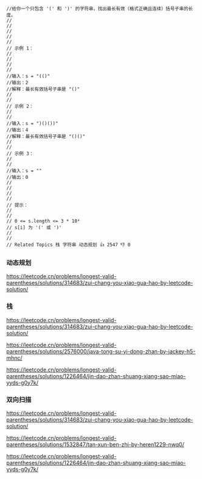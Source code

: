 ```
//给你一个只包含 '(' 和 ')' 的字符串，找出最长有效（格式正确且连续）括号子串的长度。 
//
// 
//
// 
// 
// 示例 1： 
// 
// 
//
// 
//输入：s = "(()"
//输出：2
//解释：最长有效括号子串是 "()"
// 
//
// 示例 2： 
//
// 
//输入：s = ")()())"
//输出：4
//解释：最长有效括号子串是 "()()"
// 
//
// 示例 3： 
//
// 
//输入：s = ""
//输出：0
// 
//
// 
//
// 提示： 
//
// 
// 0 <= s.length <= 3 * 10⁴ 
// s[i] 为 '(' 或 ')' 
// 
//
// Related Topics 栈 字符串 动态规划 👍 2547 👎 0
```



### 动态规划

https://leetcode.cn/problems/longest-valid-parentheses/solutions/314683/zui-chang-you-xiao-gua-hao-by-leetcode-solution/



### 栈

https://leetcode.cn/problems/longest-valid-parentheses/solutions/314683/zui-chang-you-xiao-gua-hao-by-leetcode-solution/

https://leetcode.cn/problems/longest-valid-parentheses/solutions/2576000/java-tong-su-yi-dong-zhan-by-jackey-h5-mhnc/

https://leetcode.cn/problems/longest-valid-parentheses/solutions/1226464/jin-dao-zhan-shuang-xiang-sao-miao-yyds-g0y7k/



### 双向扫描

https://leetcode.cn/problems/longest-valid-parentheses/solutions/314683/zui-chang-you-xiao-gua-hao-by-leetcode-solution/

https://leetcode.cn/problems/longest-valid-parentheses/solutions/1532847/tan-xun-ben-zhi-by-heren1229-nwq0/

https://leetcode.cn/problems/longest-valid-parentheses/solutions/1226464/jin-dao-zhan-shuang-xiang-sao-miao-yyds-g0y7k/